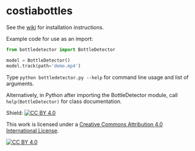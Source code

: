 # costiabottles

See the [wiki](https://github.com/AnthroHydro/costiabottles/wiki) for installation instructions.

Example code for use as an import:

```python
from bottledetector import BottleDetector

model = BottleDetector()
model.track(path='demo.mp4')
```
Type `python bottledetector.py --help` for command line usage and list of arguments.

Alternatively, in Python after importing the BottleDetector module, call `help(BottleDetector)` for class documentation.

Shield: [![CC BY 4.0][cc-by-shield]][cc-by]

This work is licensed under a
[Creative Commons Attribution 4.0 International License][cc-by].

[![CC BY 4.0][cc-by-image]][cc-by]

[cc-by]: http://creativecommons.org/licenses/by/4.0/
[cc-by-image]: https://i.creativecommons.org/l/by/4.0/88x31.png
[cc-by-shield]: https://img.shields.io/badge/License-CC%20BY%204.0-lightgrey.svg
